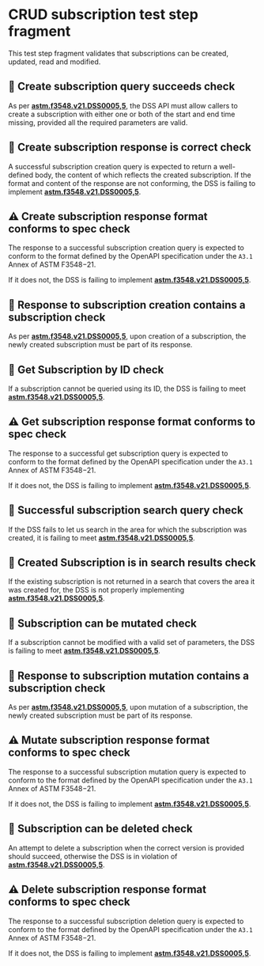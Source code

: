 # CRUD subscription test step fragment

This test step fragment validates that subscriptions can be created, updated, read and modified.

## 🛑 Create subscription query succeeds check

As per **[astm.f3548.v21.DSS0005,5](../../../../../requirements/astm/f3548/v21.md)**, the DSS API must allow callers to create a subscription with either one or both of the
start and end time missing, provided all the required parameters are valid.

## 🛑 Create subscription response is correct check

A successful subscription creation query is expected to return a well-defined body, the content of which reflects the created subscription.
If the format and content of the response are not conforming, the DSS is failing to implement **[astm.f3548.v21.DSS0005,5](../../../../../requirements/astm/f3548/v21.md)**.

## ⚠️ Create subscription response format conforms to spec check

The response to a successful subscription creation query is expected to conform to the format defined by the OpenAPI specification under the `A3.1` Annex of ASTM F3548−21.

If it does not, the DSS is failing to implement **[astm.f3548.v21.DSS0005,5](../../../../../requirements/astm/f3548/v21.md)**.

## 🛑 Response to subscription creation contains a subscription check

As per **[astm.f3548.v21.DSS0005,5](../../../../../requirements/astm/f3548/v21.md)**, upon creation of a subscription,
the newly created subscription must be part of its response.

## 🛑 Get Subscription by ID check

If a subscription cannot be queried using its ID, the DSS is failing to meet **[astm.f3548.v21.DSS0005,5](../../../../../requirements/astm/f3548/v21.md)**.

## ⚠️ Get subscription response format conforms to spec check

The response to a successful get subscription query is expected to conform to the format defined by the OpenAPI specification under the `A3.1` Annex of ASTM F3548−21.

If it does not, the DSS is failing to implement **[astm.f3548.v21.DSS0005,5](../../../../../requirements/astm/f3548/v21.md)**.

## 🛑 Successful subscription search query check

If the DSS fails to let us search in the area for which the subscription was created, it is failing to meet **[astm.f3548.v21.DSS0005,5](../../../../../requirements/astm/f3548/v21.md)**.

## 🛑 Created Subscription is in search results check

If the existing subscription is not returned in a search that covers the area it was created for, the DSS is not properly implementing **[astm.f3548.v21.DSS0005,5](../../../../../requirements/astm/f3548/v21.md)**.

## 🛑 Subscription can be mutated check

If a subscription cannot be modified with a valid set of parameters, the DSS is failing to meet **[astm.f3548.v21.DSS0005,5](../../../../../requirements/astm/f3548/v21.md)**.

## 🛑 Response to subscription mutation contains a subscription check

As per **[astm.f3548.v21.DSS0005,5](../../../../../requirements/astm/f3548/v21.md)**, upon mutation of a subscription,
the newly created subscription must be part of its response.

## ⚠️ Mutate subscription response format conforms to spec check

The response to a successful subscription mutation query is expected to conform to the format defined by the OpenAPI specification under the `A3.1` Annex of ASTM F3548−21.

If it does not, the DSS is failing to implement **[astm.f3548.v21.DSS0005,5](../../../../../requirements/astm/f3548/v21.md)**.

## 🛑 Subscription can be deleted check

An attempt to delete a subscription when the correct version is provided should succeed, otherwise the DSS is in violation of **[astm.f3548.v21.DSS0005,5](../../../../../requirements/astm/f3548/v21.md)**.

## ⚠️ Delete subscription response format conforms to spec check

The response to a successful subscription deletion query is expected to conform to the format defined by the OpenAPI specification under the `A3.1` Annex of ASTM F3548−21.

If it does not, the DSS is failing to implement **[astm.f3548.v21.DSS0005,5](../../../../../requirements/astm/f3548/v21.md)**.
